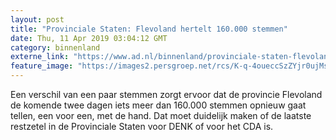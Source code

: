 ```yaml
---
layout: post
title: "Provinciale Staten: Flevoland hertelt 160.000 stemmen"
date: Thu, 11 Apr 2019 03:04:12 GMT
category: binnenland
externe_link: "https://www.ad.nl/binnenland/provinciale-staten-flevoland-hertelt-160-000-stemmen~aeabe339/"
feature_image: "https://images2.persgroep.net/rcs/K-q-4oueccSzZYjr0ujMs6Xl-V0/diocontent/142005266/_fitwidth/400/?appId=21791a8992982cd8da851550a453bd7f&quality=0.7"
---
```


Een verschil van een paar stemmen zorgt ervoor dat de provincie Flevoland de komende twee dagen iets meer dan 160.000 stemmen opnieuw gaat tellen, een voor een, met de hand. Dat moet duidelijk maken of de laatste restzetel in de Provinciale Staten voor DENK of voor het CDA is.

